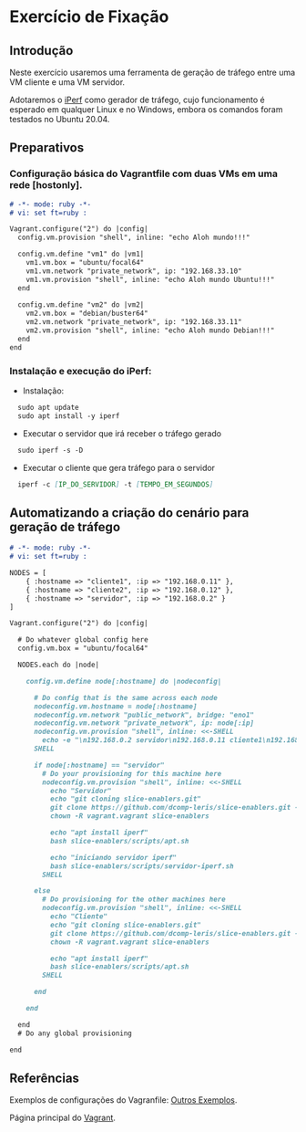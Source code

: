 # Exercício de Fixação

## Introdução

Neste exercício usaremos uma ferramenta de geração de tráfego entre uma VM cliente e uma VM servidor.

Adotaremos o [iPerf](https://iperf.fr/) como gerador de tráfego, cujo funcionamento é esperado em qualquer Linux e no Windows, embora os comandos foram testados no Ubuntu 20.04.

## Preparativos

### Configuração básica do Vagrantfile com duas VMs em uma rede [hostonly].

```markdown
# -*- mode: ruby -*-
# vi: set ft=ruby :

Vagrant.configure("2") do |config|
  config.vm.provision "shell", inline: "echo Aloh mundo!!!"

  config.vm.define "vm1" do |vm1|
    vm1.vm.box = "ubuntu/focal64"
    vm1.vm.network "private_network", ip: "192.168.33.10" 
    vm1.vm.provision "shell", inline: "echo Aloh mundo Ubuntu!!!"
  end
  
  config.vm.define "vm2" do |vm2|
    vm2.vm.box = "debian/buster64"
    vm2.vm.network "private_network", ip: "192.168.33.11"
    vm2.vm.provision "shell", inline: "echo Aloh mundo Debian!!!"
  end 
end
```

### Instalação e execução do iPerf:

- Instalação: 
```markdown
  sudo apt update
  sudo apt install -y iperf
```
- Executar o servidor que irá receber o tráfego gerado
```markdown
  sudo iperf -s -D
```

- Executar o cliente que gera tráfego para o servidor
```markdown
  iperf -c [IP_DO_SERVIDOR] -t [TEMPO_EM_SEGUNDOS]
```

## Automatizando a criação do cenário para geração de tráfego

```markdown
# -*- mode: ruby -*-
# vi: set ft=ruby :

NODES = [
    { :hostname => "cliente1", :ip => "192.168.0.11" },
    { :hostname => "cliente2", :ip => "192.168.0.12" },
    { :hostname => "servidor", :ip => "192.168.0.2" }
]

Vagrant.configure("2") do |config|

  # Do whatever global config here
  config.vm.box = "ubuntu/focal64"

  NODES.each do |node|

    config.vm.define node[:hostname] do |nodeconfig|

      # Do config that is the same across each node
      nodeconfig.vm.hostname = node[:hostname]
      nodeconfig.vm.network "public_network", bridge: "eno1"
      nodeconfig.vm.network "private_network", ip: node[:ip]
      nodeconfig.vm.provision "shell", inline: <<-SHELL
        echo -e "\n192.168.0.2 servidor\n192.168.0.11 cliente1\n192.168.0.12 cliente2" | sudo tee -a /etc/hosts
      SHELL

      if node[:hostname] == "servidor"
        # Do your provisioning for this machine here
        nodeconfig.vm.provision "shell", inline: <<-SHELL
          echo "Servidor"
          echo "git cloning slice-enablers.git"
          git clone https://github.com/dcomp-leris/slice-enablers.git --quiet
          chown -R vagrant.vagrant slice-enablers

          echo "apt install iperf"
          bash slice-enablers/scripts/apt.sh

          echo "iniciando servidor iperf"
          bash slice-enablers/scripts/servidor-iperf.sh
        SHELL

      else
        # Do provisioning for the other machines here
        nodeconfig.vm.provision "shell", inline: <<-SHELL
          echo "Cliente"
          echo "git cloning slice-enablers.git"
          git clone https://github.com/dcomp-leris/slice-enablers.git --quiet
          chown -R vagrant.vagrant slice-enablers

          echo "apt install iperf"
          bash slice-enablers/scripts/apt.sh
        SHELL

      end

    end

  end
  # Do any global provisioning

end
```

## Referências

Exemplos de configurações do Vagranfile: [Outros Exemplos](../../Exemplos/index.md).

Página principal do [Vagrant](https://www.vagrantup.com).